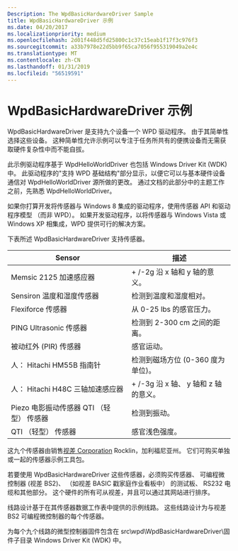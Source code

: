 ```yaml
---
Description: The WpdBasicHardwareDriver Sample
title: WpdBasicHardwareDriver 示例
ms.date: 04/20/2017
ms.localizationpriority: medium
ms.openlocfilehash: 2d01f448d5fd25800c1c37c15eab1f17f3c976f3
ms.sourcegitcommit: a33b7978e22d5bb9f65ca7056f955319049a2e4c
ms.translationtype: MT
ms.contentlocale: zh-CN
ms.lasthandoff: 01/31/2019
ms.locfileid: "56519591"
---
```

# <a name="the-wpdbasichardwaredriver-sample"></a>WpdBasicHardwareDriver 示例


WpdBasicHardwareDriver 是支持九个设备一个 WPD 驱动程序。 由于其简单性选择这些设备。 这种简单性允许示例可以专注于任务所共有的便携设备而无需获取硬件复杂性中而不能自拔。

此示例驱动程序基于 WpdHelloWorldDriver 也包括 Windows Driver Kit (WDK) 中。 此驱动程序的"支持 WPD 基础结构"部分显示，以便它可以与基本硬件设备通信对 WpdHelloWorldDriver 源所做的更改。 通过文档的此部分中的主题工作之前，先熟悉 WpdHelloWorldDriver。

如果你打算开发将传感器与 Windows 8 集成的驱动程序，使用传感器 API 和驱动程序模型 （而非 WPD）。 如果开发驱动程序，以将传感器与 Windows Vista 或 Windows XP 相集成，WPD 提供可行的解决方案。

下表所述 WpdBasicHardwareDriver 支持传感器。

| Sensor                                         | 描述                                         |
|------------------------------------------------|-----------------------------------------------------|
| Memsic 2125 加速感应器                      | + /-2g 沿 x 轴和 y 轴的意义。          |
| Sensiron 温度和湿度传感器       | 检测到温度和湿度相对。           |
| Flexiforce 传感器                              | 从 0-25 lbs 的感官压力。                      |
| PING Ultrasonic 传感器                         | 检测到 2-300 cm 之间的距离。                     |
| 被动红外 (PIR) 传感器                  | 感官运动。                                      |
| 人： Hitachi HM55B 指南针                          | 检测到磁场方位 (0-360 度为单位)。            |
| 人： Hitachi H48C 三轴加速感应器            | + /-3g 沿 x 轴、 y 轴和 z 轴的意义。 |
| Piezo 电影振动传感器 QTI （轻型） 传感器 | 检测到振动。                                   |
| QTI （轻型） 传感器                             | 感官浅色强度。                             |

 

这九个传感器由销售[视差 Corporation](https://go.microsoft.com/fwlink/p/?linkid=154730) Rocklin，加利福尼亚州。 它们可购买单独或一起的传感器示例工具包。

若要使用 WpdBasicHardwareDriver 这些传感器，必须购买传感器、 可编程微控制器 (视差 BS2)、 （如视差 BASIC 戳家庭作业看板中） 的测试板、 RS232 电缆和其他部分。 这个硬件的所有可从视差，并且可以通过其网站进行排序。

线路设计基于在其传感器数据工作表中提供的示例线路。 这些线路设计为与视差 BS2 可编程微控制器的每个传感器。

为每个九个线路的微型控制器固件包含在 src\\wpd\\WpdBasicHardwareDriver\\固件子目录 Windows Driver Kit (WDK) 中。

 

 




